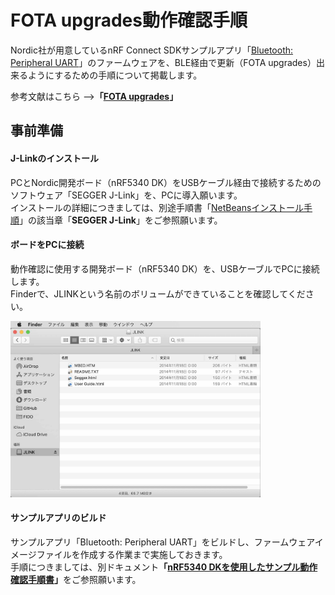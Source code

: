 # FOTA upgrades動作確認手順

Nordic社が用意しているnRF Connect SDKサンプルアプリ「[Bluetooth: Peripheral UART](https://developer.nordicsemi.com/nRF_Connect_SDK/doc/latest/nrf/samples/bluetooth/peripheral_uart/README.html)」のファームウェアを、BLE経由で更新（FOTA upgrades）出来るようにするための手順について掲載します。

参考文献はこちら --><b>「[FOTA upgrades](https://developer.nordicsemi.com/nRF_Connect_SDK/doc/latest/nrf/ug_nrf5340.html#fota-upgrades)」</b>

## 事前準備

#### J-Linkのインストール

PCとNordic開発ボード（nRF5340 DK）をUSBケーブル経由で接続するためのソフトウェア「SEGGER J-Link」を、PCに導入願います。<br>
インストールの詳細につきましては、別途手順書「[NetBeansインストール手順](../../nRF52840_app/NETBEANSINST.md)」の該当章「<b>SEGGER J-Link</b>」をご参照願います。

#### ボードをPCに接続

動作確認に使用する開発ボード（nRF5340 DK）を、USBケーブルでPCに接続します。<br>
Finderで、JLINKという名前のボリュームができていることを確認してください。

<img src="assets01/0000.jpg" width="400">

#### サンプルアプリのビルド

サンプルアプリ「Bluetooth: Peripheral UART」をビルドし、ファームウェアイメージファイルを作成する作業まで実施しておきます。<br>
手順につきましては、別ドキュメント<b>「[nRF5340 DKを使用したサンプル動作確認手順書](../../Research/nRFCnctSDK_v1.4.99/SDKSAMPLE.md)」</b>をご参照願います。
